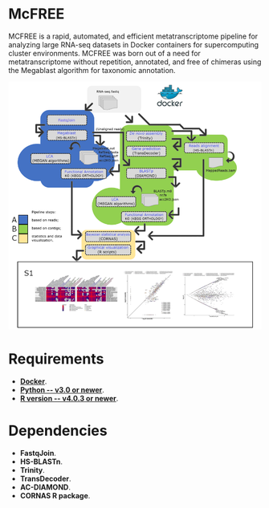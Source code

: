 # McFREE

MCFREE is a rapid, automated, and efficient metatranscriptome pipeline for analyzing large RNA-seq datasets in Docker containers for supercomputing cluster environments. MCFREE was born out of a need for metatranscriptome without repetition, annotated, and free of chimeras using the Megablast algorithm for taxonomic annotation.

![Workflow](McFREE.png)

# Requirements 

* **[Docker](https://www.docker.com/)**.
* **[Python -- v3.0 or newer](https://www.python.org/)**.
* **[R version -- v4.0.3 or newer](https://cran.r-project.org/)**.

# Dependencies 

* **FastqJoin**.
* **HS-BLASTn**.
* **Trinity**.
* **TransDecoder**.
* **AC-DIAMOND**.
* **CORNAS R package**.




